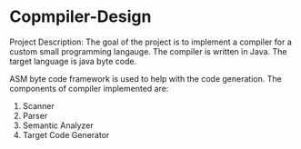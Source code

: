 # Copmpiler-Design

Project Description: The goal of the project is to implement a compiler for a custom small programming langauge. The compiler is written in Java. The target language is java byte code.

ASM byte code framework is used to help with the code generation. The components of compiler implemented are:

1. Scanner
2. Parser
3. Semantic Analyzer
4. Target Code Generator
